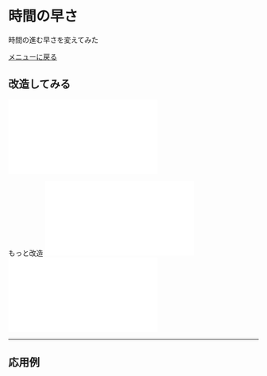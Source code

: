 # 時間の早さ

時間の進む早さを変えてみた

[メニューに戻る](index.html)


## 改造してみる

![ここから始める](timescaleSimple/main.js)

もっと改造
![設定](timescaleSimple/setting.js)
![かべ・ゆか など](timescaleSimple/stage.js)

- - -

## 応用例
